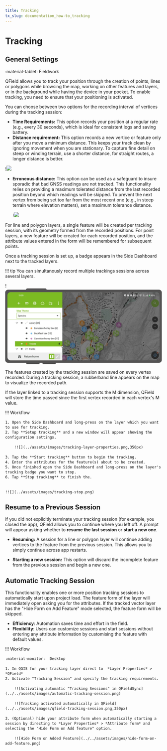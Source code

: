 ```yaml
---
title: Tracking
tx_slug: documentation_how-to_tracking
---
```


# Tracking

## General Settings
:material-tablet: Fieldwork

QField allows you to track your position through the creation of points, lines or polygons while browsing the map, working on other features and layers, or in the background while having the device in your pocket.
To enable tracking, you need to ensure that your positioning is activated.

You can choose between two options for the recording interval of vertices during the tracking session:

- **Time Requirements:** This option records your position at a regular rate (e.g., every 30 seconds), which is ideal for consistent logs and saving battery.
- **Distance requirement:** This option records a new vertice or feature only after you move a minimum distance.
This keeps your track clean by ignoring movement when you are stationary.
To capture fine detail on steep or winding terrain, use a shorter distance, for straight routes, a longer distance is better.

!![](../../assets/images/tracking-settings.png,350px)

- **Erroneous distance:** This option can be used as a safeguard to insure sporadic that bad GNSS readings are not tracked.
This functionality relies on providing a maximum tolerated distance from the last recorded position beyond which readings will be skipped.
To prevent the next vertex from being set too far from the most recent one (e.g., in steep terrain where elevation matters), set a maximum tolerance distance.

    !![](../../assets/images/maximum-distance-tolerance.png,350px)

For line and polygon layers, a single feature will be created per tracking session, with its geometry formed from the recorded positions.
For point layers, a new feature will be created for each recorded position, and the attribute values entered in the form will be remembered for subsequent points.

Once a tracking session is set up, a badge appears in the Side Dashboard next to the tracked layers.

!!! tip
    You can simultanously record multiple trackings sessions across several layers.

!![](../../assets/images/tracking-badge.png)

The features created by the tracking session are saved on every vertex recorded.
During a tracking session, a rubberband line appears on the map to visualize the recorded path.


If the layer linked to a tracking session supports the M dimension, QField will store the time passed since the first vertex recorded in each vertex's M value.

!!! Workflow

    1. Open the Side Dashboard and long-press on the layer which you want to use for tracking.
    2. Tap **Setup tracking** and a new window will appear showing the configuration settings.

        !![](../assets/images/tracking-layer-properties.png,350px)

    3. Tap the **Start tracking** button to begin the tracking.
    4. Enter the attributes for the feature(s) about to be created.
    5. Once finished open the Side Dashboard and long-press on the layer's tracking badge you want to stop.
    6. Tap **Stop tracking** to finish the.


    !![](../assets/images/tracking-stop.png)


## Resume to a Previous Session

If you did not explicitly terminate your tracking session (for example, you closed the app), QField allows you to continue where you left off.
A prompt will appear asking whether to **resume the last session** or **start a new one**.

- **Resuming:** A session for a line or polygon layer will continue adding vertices to the feature from the previous session.
This allows you to simply continue across app restarts.

- **Starting a new session:** This option will discard the incomplete feature from the previous session and begin a new one.


## Automatic Tracking Session

This functionality enables one or more position tracking sessions to automatically start upon project load.
The feature form of the layer will immediately open asking you for the attributes.
If the tracked vector layer has the "Hide Form on Add Feature" mode selected, the feature form will be skipped.

- **Efficiency**: Automation saves time and effort in the field.
- **Flexibility**: Users can customize sessions and start sessions without entering any attribute information by customising the feature with default values.


!!! Workflow

    :material-monitor:  Desktop

    1. In QGIS for your tracking layer direct to  *Layer Properties* > *QField*
    2. Activate "Tracking Session" and specify the tracking requirements.

        !![Activating automatic "Tracking Sessions" in QFieldSync](../../assets/images/automatic-tracking-session.png)

        !![Tracking activated automatically in QField](../../assets/images/qfield-tracking-session.png,350px)

    3. (Optional) hide your attribute form when automatically starting a session by directing to *Layer Properties* > *Attribute form* and selecting the "Hide Form on Add feature" option.

        !![Hide Form on Added Feature](../../assets/images/hide-form-on-add-feature.png)
